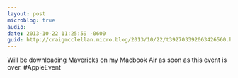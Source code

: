 ```yaml
---
layout: post
microblog: true
audio: 
date: 2013-10-22 11:25:59 -0600
guid: http://craigmcclellan.micro.blog/2013/10/22/t392703392063426560.html
---
```

Will be downloading Mavericks on my Macbook Air as soon as this event is over. #AppleEvent
